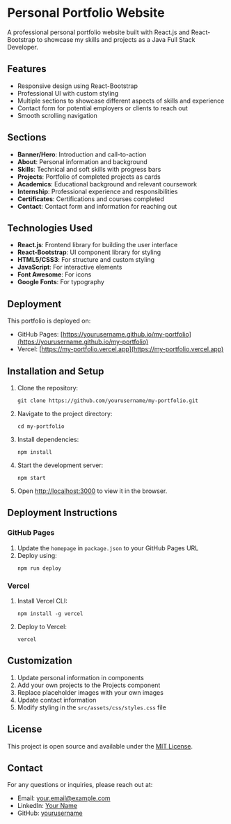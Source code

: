 # Personal Portfolio Website

A professional personal portfolio website built with React.js and React-Bootstrap to showcase my skills and projects as a Java Full Stack Developer.

## Features

- Responsive design using React-Bootstrap
- Professional UI with custom styling
- Multiple sections to showcase different aspects of skills and experience
- Contact form for potential employers or clients to reach out
- Smooth scrolling navigation

## Sections

- **Banner/Hero**: Introduction and call-to-action
- **About**: Personal information and background
- **Skills**: Technical and soft skills with progress bars
- **Projects**: Portfolio of completed projects as cards
- **Academics**: Educational background and relevant coursework
- **Internship**: Professional experience and responsibilities
- **Certificates**: Certifications and courses completed
- **Contact**: Contact form and information for reaching out

## Technologies Used

- **React.js**: Frontend library for building the user interface
- **React-Bootstrap**: UI component library for styling
- **HTML5/CSS3**: For structure and custom styling
- **JavaScript**: For interactive elements
- **Font Awesome**: For icons
- **Google Fonts**: For typography

## Deployment

This portfolio is deployed on:

- GitHub Pages: [https://yourusername.github.io/my-portfolio](https://yourusername.github.io/my-portfolio)
- Vercel: [https://my-portfolio.vercel.app](https://my-portfolio.vercel.app)

## Installation and Setup

1. Clone the repository:
   ```
   git clone https://github.com/yourusername/my-portfolio.git
   ```

2. Navigate to the project directory:
   ```
   cd my-portfolio
   ```

3. Install dependencies:
   ```
   npm install
   ```

4. Start the development server:
   ```
   npm start
   ```

5. Open [http://localhost:3000](http://localhost:3000) to view it in the browser.

## Deployment Instructions

### GitHub Pages

1. Update the `homepage` in `package.json` to your GitHub Pages URL
2. Deploy using:
   ```
   npm run deploy
   ```

### Vercel

1. Install Vercel CLI:
   ```
   npm install -g vercel
   ```

2. Deploy to Vercel:
   ```
   vercel
   ```

## Customization

1. Update personal information in components
2. Add your own projects to the Projects component
3. Replace placeholder images with your own images
4. Update contact information
5. Modify styling in the `src/assets/css/styles.css` file

## License

This project is open source and available under the [MIT License](LICENSE).

## Contact

For any questions or inquiries, please reach out at:

- Email: your.email@example.com
- LinkedIn: [Your Name](https://linkedin.com/in/yourusername)
- GitHub: [yourusername](https://github.com/yourusername)
